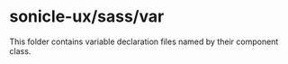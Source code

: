 # sonicle-ux/sass/var

This folder contains variable declaration files named by their component class.
